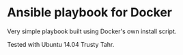 # Ansible playbook for Docker

Very simple playbook built using Docker's own install script.

Tested with Ubuntu 14.04 Trusty Tahr.
